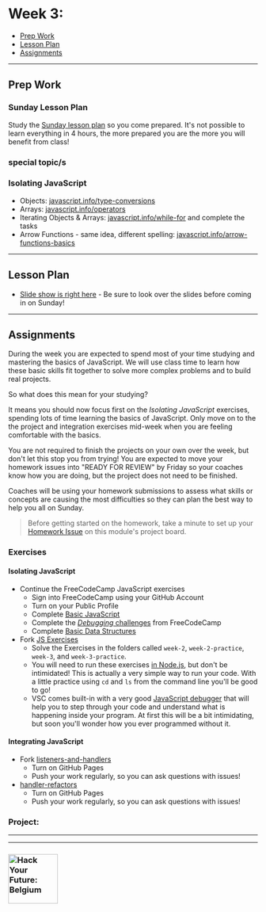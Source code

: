 # Week 3:


* [Prep Work](#prep-work)
* [Lesson Plan](#lesson-plan)
* [Assignments](#assignments)

---

## Prep Work

### Sunday Lesson Plan

Study the [Sunday lesson plan](https://hackyourfuture.be/separation-of-concerns/week-3) so you come prepared. It's not possible to learn everything in 4 hours, the more prepared you are the more you will benefit from class!

### special topic/s

### Isolating JavaScript

* Objects: [javascript.info/type-conversions](https://javascript.info/type-conversions)
* Arrays: [javascript.info/operators](https://javascript.info/operators)
* Iterating Objects & Arrays: [javascript.info/while-for](https://javascript.info/while-for) and complete the tasks
* Arrow Functions - same idea, different spelling: [javascript.info/arrow-functions-basics](https://javascript.info/arrow-functions-basics)

---

## Lesson Plan

* [Slide show is right here](https://hackyourfuture.be/separation-of-concerns/week-3) - Be sure to look over the slides before coming in on Sunday!

---

## Assignments

During the week you are expected to spend most of your time studying and mastering the basics of JavaScript. We will use class time to learn how these basic skills fit together to solve more complex problems and to build real projects.

So what does this mean for your studying?

It means you should now focus first on the _Isolating JavaScript_ exercises, spending lots of time learning the basics of JavaScript.  Only move on to the the project and integration exercises  mid-week when you are feeling comfortable with the basics.

You are not required to finish the projects on your own over the week, but don't let this stop you from trying! You are expected to move your homework issues into "READY FOR REVIEW" by Friday so your coaches know how you are doing, but the project does not need to be finished.

Coaches will be using your homework submissions to assess what skills or concepts are causing the most difficulties so they can plan the best way to help you all on Sunday.

> Before getting started on the homework, take a minute to set up your [Homework Issue](https://github.com/HackYourFutureBelgium/homework-submission#homework-issues) on this module's project board.


### Exercises

#### Isolating JavaScript

* Continue the FreeCodeCamp JavaScript exercises
  * Sign into FreeCodeCamp using your GitHub Account
  * Turn on your Public Profile
  * Complete [Basic JavaScript](https://www.freecodecamp.org/learn/javascript-algorithms-and-data-structures/basic-javascript/)
  * Complete the [_Debugging_ challenges](https://www.freecodecamp.org/learn/javascript-algorithms-and-data-structures/debugging/) from FreeCodeCamp
  * Complete [Basic Data Structures](https://www.freecodecamp.org/learn/javascript-algorithms-and-data-structures/basic-data-structures/)
* Fork [JS Exercises](https://github.com/CodeYourFuture/js-exercises/)
  * Solve the Exercises in the folders called `week-2`, `week-2-practice`, `week-3`, and `week-3-practice`.
  * You will need to run these exercises [in Node.js](https://www.youtube.com/watch?v=DsH-fizHkcY), but don't be intimidated!  This is actually a very simple way to run your code.  With a little practice using `cd` and `ls` from the command line you'll be good to go!
  * VSC comes built-in with a very good [JavaScript debugger](https://www.youtube.com/watch?v=DsH-fizHkcY) that will help you to step through your code and understand what is happening inside your program.  At first this will be a bit intimidating, but soon you'll wonder how you ever programmed without it.

#### Integrating JavaScript

* Fork [listeners-and-handlers](https://github.com/hackyourfuturebelgium/listeners-and-handlers)
  * Turn on GitHub Pages
  * Push your work regularly, so you can ask questions with issues!
* [handler-refactors](https://github.com/hackyourfuturebelgium/handler-refactors)
  * Turn on GitHub Pages
  * Push your work regularly, so you can ask questions with issues!

### Project:


---
---

### <a href="https://hackyourfuture.be" target="_blank"><img src="https://user-images.githubusercontent.com/18554853/63941625-4c7c3d00-ca6c-11e9-9a76-8d5e3632fe70.jpg" width="100" height="100" alt="Hack Your Future: Belgium"></a>
